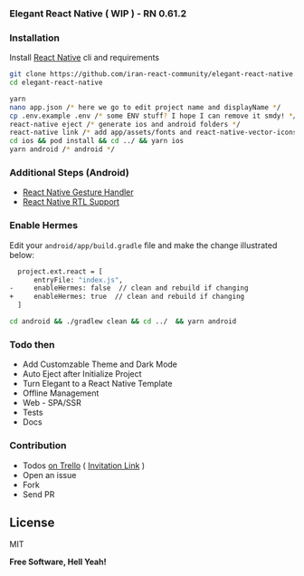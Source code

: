 ### Elegant React Native ( WIP ) - RN 0.61.2



### Installation

Install [React Native] cli and requirements

```sh
git clone https://github.com/iran-react-community/elegant-react-native.git
cd elegant-react-native
```
```sh
yarn
nano app.json /* here we go to edit project name and displayName */
cp .env.example .env /* some ENV stuff? I hope I can remove it smdy! */
react-native eject /* generate ios and android folders */
react-native link /* add app/assets/fonts and react-native-vector-icons  */
cd ios && pod install && cd ../ && yarn ios
yarn android /* android */
```
### Additional Steps (Android)

- [React Native Gesture Handler]
- [React Native RTL Support]



### Enable Hermes

Edit your `android/app/build.gradle` file and make the change illustrated below:


```sh
  project.ext.react = [
      entryFile: "index.js",
-     enableHermes: false  // clean and rebuild if changing
+     enableHermes: true  // clean and rebuild if changing
  ]
```

```sh
cd android && ./gradlew clean && cd ../  && yarn android
```


### Todo then

- Add Customzable Theme and Dark Mode
- Auto Eject after Initialize Project
- Turn Elegant to a React Native Template
- Offline Management
- Web - SPA/SSR
- Tests
- Docs

### Contribution

- Todos [on Trello] ( [Invitation Link] )
- Open an issue
- Fork
- Send PR


License
----

MIT


**Free Software, Hell Yeah!**

   [React Native]: <https://facebook.github.io/react-native/docs/getting-started>
   [React Native Gesture Handler]: <https://kmagiera.github.io/react-native-gesture-handler/docs/getting-started.html#android>
   [React Native RTL Support]: <https://facebook.github.io/react-native/blog/2016/08/19/right-to-left-support-for-react-native-apps#making-an-app-rtl-ready>
   [on Trello]: <https://trello.com/b/51mP8jB1/elegant-react-native>
   [Invitation Link]: <https://trello.com/invite/b/51mP8jB1/f66ec266f4d71ac3ae8d2b6d21b9c32f/elegant-react-native>

